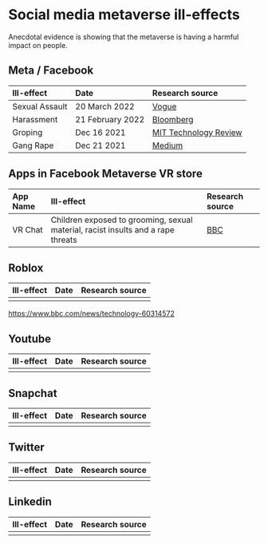 # Social media metaverse ill-effects 

Anecdotal evidence is showing that the metaverse is having a harmful impact on people.

## Meta / Facebook

| Ill-effect | Date | Research source |
|:---|:---|:---|
| Sexual Assault | 20 March 2022 | [Vogue](https://www.vogue.co.uk/arts-and-lifestyle/article/sexual-assault-in-the-metaverse)  | 
| Harassment | 21 February 2022 | [Bloomberg](https://www.bloomberg.com/opinion/articles/2022-02-21/metaverse-harassment-doesn-t-bode-well-for-zuckerberg-s-vr-dreams)| 
| Groping | Dec 16 2021 | [MIT Technology Review](https://www.technologyreview.com/2021/12/16/1042516/the-metaverse-has-a-groping-problem/)|
| Gang Rape | Dec 21 2021 | [Medium](https://medium.com/kabuni/fiction-vs-non-fiction-98aa0098f3b0)|


## Apps in Facebook Metaverse VR store
| App Name | Ill-effect | Research source |
|:---|:---|:---|
| VR Chat | Children exposed to grooming, sexual material, racist insults and a rape threats | [BBC](https://www.bbc.com/news/technology-60415317) |

## Roblox 
| Ill-effect | Date | Research source |
|:---|:---|:---|
||||

https://www.bbc.com/news/technology-60314572

## Youtube
| Ill-effect | Date | Research source |
|:---|:---|:---|
||||


## Snapchat
| Ill-effect | Date | Research source |
|:---|:---|:---|
||||


## Twitter
| Ill-effect | Date | Research source |
|:---|:---|:---|
||||

## Linkedin
| Ill-effect | Date | Research source |
|:---|:---|:---|
||||
